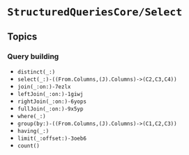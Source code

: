 # ``StructuredQueriesCore/Select``

## Topics

### Query building

- ``distinct(_:)``
- ``select(_:)-((From.Columns,(J).Columns)->(C2,C3,C4))``
- ``join(_:on:)-7ezlx``
- ``leftJoin(_:on:)-1giwj``
- ``rightJoin(_:on:)-6yops``
- ``fullJoin(_:on:)-9x5yp``
- ``where(_:)``
- ``group(by:)-((From.Columns,(J).Columns)->(C1,C2,C3))``
- ``having(_:)``
- ``limit(_:offset:)-3oeb6``
- ``count()``
